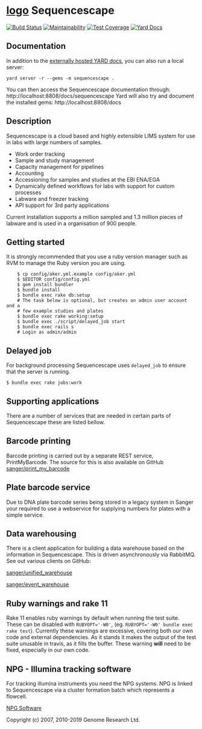 [logo]: https://github.com/sanger/sequencescape/raw/master/app/assets/images/sequencescape.gif

[logo] Sequencescape
=============
[![Build Status](https://travis-ci.org/sanger/sequencescape.svg?branch=next_release)](https://travis-ci.org/sanger/sequencescape)
[![Maintainability](https://api.codeclimate.com/v1/badges/2e3913c21e32b86511e4/maintainability)](https://codeclimate.com/github/sanger/sequencescape/maintainability)
[![Test Coverage](https://api.codeclimate.com/v1/badges/2e3913c21e32b86511e4/test_coverage)](https://codeclimate.com/github/sanger/sequencescape/test_coverage)
[![Yard Docs](http://img.shields.io/badge/yard-docs-blue.svg)](https://www.rubydoc.info/github/sanger/sequencescape)

Documentation
-------------
In addition to the [externally hosted YARD docs](https://www.rubydoc.info/github/sanger/sequencescape), you can also run a local server:

```
yard server -r --gems -m sequencescape .
```

You can then access the Sequencescape documentation through: http://localhost:8808/docs/sequencescape
Yard will also try and document the installed gems: http://localhost:8808/docs

Description
-----------

Sequencescape is a cloud based and highly extensible LIMS system for use in labs with
large numbers of samples.

 * Work order tracking
 * Sample and study management
 * Capacity management for pipelines
 * Accounting
 * Accessioning for samples and studies at the EBI ENA/EGA
 * Dynamically defined workflows for labs with support for custom processes
 * Labware and freezer tracking
 * API support for 3rd party applications

Current installation supports a million sampled and 1.3 million pieces
of labware and is used in a organisation of 900 people.


Getting started
---------------
It is strongly recommended that you use a ruby version manager such as RVM to
manage the Ruby version you are using.

```
    $ cp config/aker.yml.example config/aker.yml
    $ $EDITOR config/config.yml
    $ gem install bundler
    $ bundle install
    $ bundle exec rake db:setup
    # The task below is optional, but creates an admin user account and a
    # few example studies and plates
    $ bundle exec rake working:setup
    $ bundle exec ./script/delayed_job start
    $ bundle exec rails s
    # Login as admin/admin
```

Delayed job
-----------

For background processing Sequencescape uses `delayed_job` to ensure
that the server is running.

```
$ bundle exec rake jobs:work
```

Supporting applications
-----------------------

There are a number of services that are needed in certain parts
of Sequencescape these are listed bellow.


Barcode printing
----------------

Barcode printing is carried out by a separate REST service, PrintMyBarcode. The source
for this is also available on GitHub [sanger/print\_my\_barcode](https://github.com/sanger/print_my_barcode)

Plate barcode service
---------------------

Due to DNA plate barcode series being stored in a legacy system
in Sanger your required to use a webservice for supplying numbers
for plates with a simple service.


Data warehousing
----------------

There is a client application for building a data warehouse based
on the information in Sequencescape. This is driven asynchronously via RabbitMQ.
See out various clients on GitHub:

[sanger/unified\_warehouse](https://github.com/sanger/unified_warehouse)

[sanger/event\_warehouse](https://github.com/sanger/event_warehouse)


Ruby warnings and rake 11
-------------------------

Rake 11 enables ruby warnings by default when running the test suite. These can
be disabled with `RUBYOPT='-W0'`, (eg. `RUBYOPT='-W0' bundle exec rake test`).
Currently these warnings are excessive, covering both our own code and external
dependencies. As it stands it makes the output of the test suite unusable in
travis, as it fills the buffer. These warning **will** need to be fixed, especially
in our own code.

NPG - Illumina tracking software
--------------------------------

For tracking illumina instruments you need the NPG systems.
NPG is linked to Sequencescape via a cluster formation batch
which represents a flowcell.

[NPG Software](http://www.sanger.ac.uk/resources/software/npg/)


Copyright (c) 2007, 2010-2019  Genome Research Ltd.

